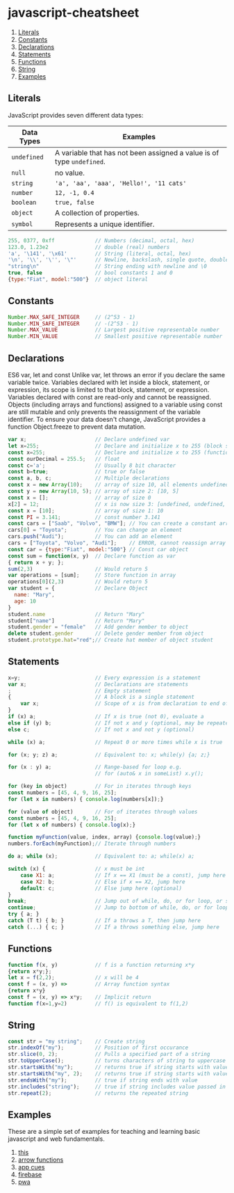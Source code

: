 # javascript-cheatsheet


1. [Literals](#literals)
1. [Constants](#constants)
1. [Declarations](#declarations)
1. [Statements](#statements)
1. [Functions](#functions)
1. [String](#string)
1. [Examples](#examples)


## Literals
JavaScript provides seven different data types:

| Data Types  | Examples                                                              |
| ----------- | --------------------------------------------------------------------- |
| `undefined` | A variable that has not been assigned a value is of type `undefined`. |
| `null`      | no value.                                                             |
| `string`    | `'a', 'aa', 'aaa', 'Hello!', '11 cats'`                               |
| `number`    | `12, -1, 0.4`                                                         |
| `boolean`   | `true, false`                                                         |
| `object`    | A collection of properties.                                           |
| `symbol`    | Represents a unique identifier.                                       |

```javascript
255, 0377, 0xff             // Numbers (decimal, octal, hex)
123.0, 1.23e2               // double (real) numbers
'a', '\141', '\x61'         // String (literal, octal, hex)
'\n', '\\', '\'', '\"'      // Newline, backslash, single quote, double quote
"string\n"                  // String ending with newline and \0
true, false                 // bool constants 1 and 0
{type:"Fiat", model:"500"}  // object literal
```

## Constants

```javascript
Number.MAX_SAFE_INTEGER     // (2^53 - 1)
Number.MIN_SAFE_INTEGER     // -(2^53 - 1)
Number.MAX_VALUE            // Largest positive representable number
Number.MIN_VALUE            // Smallest positive representable number
```

## Declarations

ES6 var, let and const
Unlike var, let throws an error if you declare the same variable twice.
Variables declared with let inside a block, statement, or expression, its scope is limited to that block, statement, or expression.
Variables declared with const are read-only and cannot be reassigned.
Objects (including arrays and functions) assigned to a variable using const are still mutable and only prevents the reassignment of the variable identifier.
To ensure your data doesn't change, JavaScript provides a function Object.freeze to prevent data mutation.

```javascript
var x;                      // Declare undefined var
let x=255;                  // Declare and initialize x to 255 (block scoped)
const x=255;                // Declare and initialize x to 255 (function scoped)
const ourDecimal = 255.5;   // float
const c='a';                // Usually 8 bit character
const b=true;               // true or false
const a, b, c;              // Multiple declarations
const x = new Array(10);    // array of size 10, all elements undefined
const y = new Array(10, 5); // array of size 2: [10, 5]
const x = [];               // array of size 0
x[2] = 12;                  // x is now size 3: [undefined, undefined, 12]
const x = [10];             // array of size 1: 10
const PI = 3.141;           // const number 3.141
const cars = ["Saab", "Volvo", "BMW"]; // You can create a constant array
cars[0] = "Toyota";         // You can change an element
cars.push("Audi");          // You can add an element
cars = ["Toyota", "Volvo", "Audi"];    // ERROR, cannot reassign array
const car = {type:"Fiat", model:"500"} // Const car object
const sum = function(x, y)  // Declare function as var
{ return x + y; };     
sum(2,3)                    // Would return 5  
var operations = [sum];     // Store function in array
operations[0](2,3)          // Would return 5
var student = {             // Declare Object
  name: "Mary", 
  age: 10 
}
student.name                // Return "Mary"
student["name"]             // Return "Mary"
student.gender = "female"   // Add gender member to object
delete student.gender       // Delete gender member from object
student.prototype.hat="red";// Create hat member of object student
```
## Statements

```javascript
x=y;                        // Every expression is a statement
var x;                      // Declarations are statements
;                           // Empty statement
{                           // A block is a single statement
    var x;                  // Scope of x is from declaration to end of block
}
if (x) a;                   // If x is true (not 0), evaluate a
else if (y) b;              // If not x and y (optional, may be repeated)
else c;                     // If not x and not y (optional)

while (x) a;                // Repeat 0 or more times while x is true

for (x; y; z) a;            // Equivalent to: x; while(y) {a; z;}

for (x : y) a;              // Range-based for loop e.g.
                            // for (auto& x in someList) x.y();

for (key in object)         // For in iterates through keys
const numbers = [45, 4, 9, 16, 25];
for (let x in numbers) { console.log(numbers[x]);}

for (value of object)       // For of iterates through values
const numbers = [45, 4, 9, 16, 25];
for (let x of numbers) { console.log(x);}

function myFunction(value, index, array) {console.log(value);}
numbers.forEach(myFunction);// Iterate through numbers

do a; while (x);            // Equivalent to: a; while(x) a;

switch (x) {                // x must be int
    case X1: a;             // If x == X1 (must be a const), jump here
    case X2: b;             // Else if x == X2, jump here
    default: c;             // Else jump here (optional)
}
break;                      // Jump out of while, do, or for loop, or switch
continue;                   // Jump to bottom of while, do, or for loop
try { a; }
catch (T t) { b; }          // If a throws a T, then jump here
catch (...) { c; }          // If a throws something else, jump here
```
## Functions

```javascript
function f(x, y)            // f is a function returning x*y
{return x*y;};
let x = f(2,2);             // x will be 4
const f = (x, y) =>         // Array function syntax
{return x*y}
const f = (x, y) => x*y;    // Implicit return
function f(x=1,y=2)         // f() is equivalent to f(1,2)
```
## String

```javascript
const str = "my string";    // Create string
str.indexOf("my");          // Position of first occurance
str.slice(0, 2);            // Pulls a specified part of a string
str.toUpperCase();          // turns characters of string to uppercase
str.startsWith("my");       // returns true if string starts with value
str.startsWith("my", 2);    // returns true if string starts with value from position
str.endsWith("my");         // true if string ends with value
str.includes("string");     // true if string includes value passed in
str.repeat(2);              // returns the repeated string
```

## Examples

These are a simple set of examples for teaching and learning basic javascript
and web fundamentals. 

1. [this](https://github.com/peterlamar/javascript-cheatsheet/tree/master/this)
1. [arrow functions](https://github.com/peterlamar/javascript-cheatsheet/tree/master/arrow)
1. [app cues](https://github.com/peterlamar/javascript-cheatsheet/tree/master/appcues)
1. [firebase](https://github.com/peterlamar/javascript-cheatsheet/tree/master/firebase)
1. [pwa](https://github.com/peterlamar/javascript-cheatsheet/tree/master/your-first-pwapp-master)
